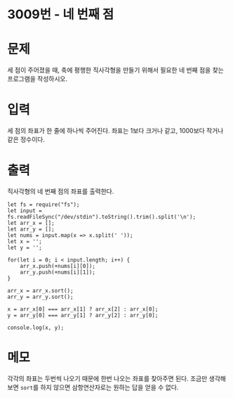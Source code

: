 # 3009번 - 네 번째 점


# 문제
세 점이 주어졌을 때, 축에 평행한 직사각형을 만들기 위해서 필요한 네 번째 점을 찾는 프로그램을 작성하시오.

# 입력
세 점의 좌표가 한 줄에 하나씩 주어진다. 좌표는 1보다 크거나 같고, 1000보다 작거나 같은 정수이다.

# 출력
직사각형의 네 번째 점의 좌표를 출력한다.
```
let fs = require("fs");
let input = fs.readFileSync("/dev/stdin").toString().trim().split('\n');
let arr_x = [];
let arr_y = [];
let nums = input.map(x => x.split(' '));
let x = '';
let y = '';

for(let i = 0; i < input.length; i++) {
    arr_x.push(+nums[i][0]);
    arr_y.push(+nums[i][1]);
}

arr_x = arr_x.sort();
arr_y = arr_y.sort();

x = arr_x[0] === arr_x[1] ? arr_x[2] : arr_x[0];
y = arr_y[0] === arr_y[1] ? arr_y[2] : arr_y[0];

console.log(x, y);
```


# 메모
각각의 좌표는 두번씩 나오기 때문에 한번 나오는 좌표를 찾아주면 된다. 조금만 생각해보면 `sort`를 하지 않으면 삼항연산자로는 원하는 답을 얻을 수 없다. 
